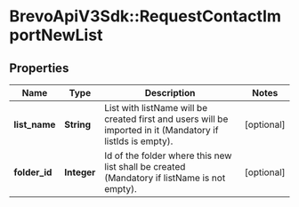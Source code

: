 # BrevoApiV3Sdk::RequestContactImportNewList

## Properties
Name | Type | Description | Notes
------------ | ------------- | ------------- | -------------
**list_name** | **String** | List with listName will be created first and users will be imported in it (Mandatory if listIds is empty). | [optional] 
**folder_id** | **Integer** | Id of the folder where this new list shall be created (Mandatory if listName is not empty). | [optional] 


